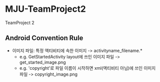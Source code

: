 # MJU-TeamProject2
TeamProject 2

## Android Convention Rule
* 이미지 파일: 특정 액티비티에 속한 이미지 -> activityname_filename.*
    * e.g. GetStartedActivity layout에 쓰인 이미지 파일 -> get_started_image.png
    * e.g. 'copyright'로 파일 이름이 시작하면 xml(액티비티 아님)에 쓰인 이미지 파일 -> copyright_image.png

<!-- ## Get Started Activity -->
<!-- ![image](https://user-images.githubusercontent.com/43941383/114131739-1ab4a300-993e-11eb-8497-7c7785d186e0.png)-->

